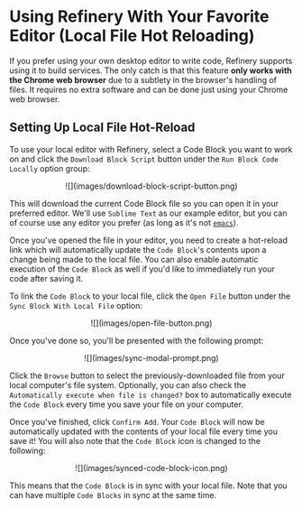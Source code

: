 # Using Refinery With Your Favorite Editor (Local File Hot Reloading)

If you prefer using your own desktop editor to write code, Refinery supports using it to build services. The only catch is that this feature **only works with the Chrome web browser** due to a subtlety in the browser's handling of files. It requires no extra software and can be done just using your Chrome web browser.

## Setting Up Local File Hot-Reload

To use your local editor with Refinery, select a Code Block you want to work on and click the `Download Block Script` button under the `Run Block Code Locally` option group:

<center>
![](images/download-block-script-button.png)
</center>

This will download the current Code Block file so you can open it in your preferred editor. We'll use `Sublime Text` as our example editor, but you can of course use any editor you prefer (as long as it's not [`emacs`](https://xkcd.com/378/)).

Once you've opened the file in your editor, you need to create a hot-reload link which will automatically update the `Code Block`'s contents upon a change being made to the local file. You can also enable automatic execution of the `Code Block` as well if you'd like to immediately run your code after saving it.

To link the `Code Block` to your local file, click the `Open File` button under the `Sync Block With Local File` option:

<center>
	![](images/open-file-button.png)
</center>

Once you've done so, you'll be presented with the following prompt:

<center>
	![](images/sync-modal-prompt.png)
</center>

Click the `Browse` button to select the previously-downloaded file from your local computer's file system. Optionally, you can also check the `Automatically execute when file is changed?` box to automatically execute the `Code Block` every time you save your file on your computer.

Once you've finished, click `Confirm Add`. Your `Code Block` will now be automatically updated with the contents of your local file every time you save it! You will also note that the `Code Block` icon is changed to the following:

<center>
	![](images/synced-code-block-icon.png)
</center>

This means that the `Code Block` is in sync with your local file. Note that you can have multiple `Code Blocks` in sync at the same time.